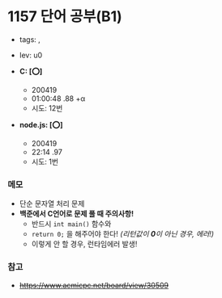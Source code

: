 # 1157 단어 공부(B1)
 - tags: ,
 - lev: u0

- **C: [:o:]**
  - 200419
  - 01:00:48 .88 +α
  - 시도: 12번

- **node.js: [:o:]**
  - 200419
  - 22:14 .97
  - 시도: 1번

### 메모
 - 단순 문자열 처리 문제
 - **백준에서 C언어로 문제 풀 때 주의사항!**
    - 반드시 `int main()` 함수와
    - `return 0;` 을 해주어야 한다! *(리턴값이 **0**이 아닌 경우, 에러!)*
    - 이렇게 안 할 경우, 런타임에러 발생!

### 참고
 - ~~https://www.acmicpc.net/board/view/30509~~

